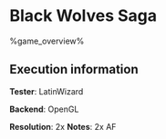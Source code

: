 # Black Wolves Saga 

%game_overview%

## Execution information

**Tester**: LatinWizard

**Backend**: OpenGL

**Resolution**: 2x
**Notes**: 2x AF